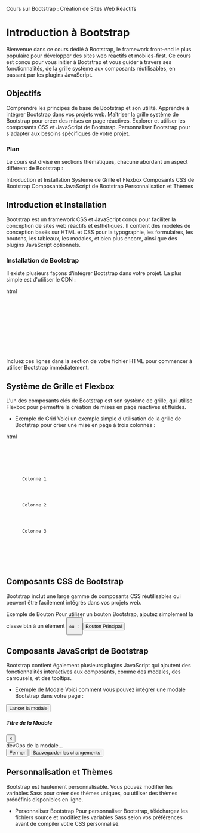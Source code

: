 Cours sur Bootstrap : Création de Sites Web Réactifs
# Introduction à Bootstrap
Bienvenue dans ce cours dédié à Bootstrap, le framework front-end le plus populaire pour développer des sites web réactifs et mobiles-first. Ce cours est conçu pour vous initier à Bootstrap et vous guider à travers ses fonctionnalités, de la grille système aux composants réutilisables, en passant par les plugins JavaScript.

## Objectifs
Comprendre les principes de base de Bootstrap et son utilité.
Apprendre à intégrer Bootstrap dans vos projets web.
Maîtriser la grille système de Bootstrap pour créer des mises en page réactives.
Explorer et utiliser les composants CSS et JavaScript de Bootstrap.
Personnaliser Bootstrap pour s'adapter aux besoins spécifiques de votre projet.
### Plan
Le cours est divisé en sections thématiques, chacune abordant un aspect différent de Bootstrap :

Introduction et Installation
Système de Grille et Flexbox
Composants CSS de Bootstrap
Composants JavaScript de Bootstrap
Personnalisation et Thèmes
## Introduction et Installation
Bootstrap est un framework CSS et JavaScript conçu pour faciliter la conception de sites web réactifs et esthétiques. Il contient des modèles de conception basés sur HTML et CSS pour la typographie, les formulaires, les boutons, les tableaux, les modales, et bien plus encore, ainsi que des plugins JavaScript optionnels.

### Installation de Bootstrap
Il existe plusieurs façons d'intégrer Bootstrap dans votre projet. La plus simple est d'utiliser le CDN :

html
<pre>
<code class="html-color">
<!-- Lien CSS de Bootstrap -->
<link rel="stylesheet" href="https://stackpath.bootstrapcdn.com/bootstrap/4.5.2/css/bootstrap.min.css">

<!-- Scripts JavaScript de Bootstrap -->
<script src="https://code.jquery.com/jquery-3.5.1.slim.min.js"></script>
<script src="https://cdn.jsdelivr.net/npm/bootstrap@4.5.2/dist/js/bootstrap.bundle.min.js"></script>
</code>
</pre>
Incluez ces lignes dans la section <head> de votre fichier HTML pour commencer à utiliser Bootstrap immédiatement.

## Système de Grille et Flexbox
L'un des composants clés de Bootstrap est son système de grille, qui utilise Flexbox pour permettre la création de mises en page réactives et fluides.

- Exemple de Grid
Voici un exemple simple d'utilisation de la grille de Bootstrap pour créer une mise en page à trois colonnes :

html
<pre>
<code class="html-color">
<div class="container">
  <div class="row">
    <div class="col">
      Colonne 1
    </div>
    <div class="col">
      Colonne 2
    </div>
    <div class="col">
      Colonne 3
    </div>
  </div>
</div>
</code>
</pre>

## Composants CSS de Bootstrap
Bootstrap inclut une large gamme de composants CSS réutilisables qui peuvent être facilement intégrés dans vos projets web.

Exemple de Bouton
Pour utiliser un bouton Bootstrap, ajoutez simplement la classe btn à un élément <code class="html-color"><button> ou <a></code> :



<button type="button" class="btn btn-primary">Bouton Principal</button>

## Composants JavaScript de Bootstrap
Bootstrap contient également plusieurs plugins JavaScript qui ajoutent des fonctionnalités interactives aux composants, comme des modales, des carrousels, et des tooltips.

- Exemple de Modale
Voici comment vous pouvez intégrer une modale Bootstrap dans votre page :

<!-- Bouton pour déclencher la modale -->
<button type="button" class="btn btn-primary" data-toggle="modal" data-target="#maModale">
  Lancer la modale
</button>

<!-- La Modale -->
<div class="modal fade" id="maModale" tabindex="-1" aria-labelledby="titreModale" aria-hidden="true">
  <div class="modal-dialog">
    <div class="modal-content">
      <div class="modal-header">
        <h5 class="modal-title" id="titreModale">Titre de la Modale</h5>
        <button type="button" class="close" data-dismiss="modal" aria-label="Fermer">
          <span aria-hidden="true">&times;</span>
        </button>
      </div>
      <div class="modal-body">
        devOps de la modale...
      </div>
      <div class="modal-footer">
        <button type="button" class="btn btn-secondary" data-dismiss="modal">Fermer</button>
        <button type="button" class="btn btn-primary">Sauvegarder les changements</button>
      </div>
    </div>
  </div>
</div>

## Personnalisation et Thèmes

Bootstrap est hautement personnalisable. Vous pouvez modifier les variables Sass pour créer des thèmes uniques, ou utiliser des thèmes prédéfinis disponibles en ligne.

- Personnaliser Bootstrap
Pour personnaliser Bootstrap, téléchargez les fichiers source et modifiez les variables Sass selon vos préférences avant de compiler votre CSS personnalisé.